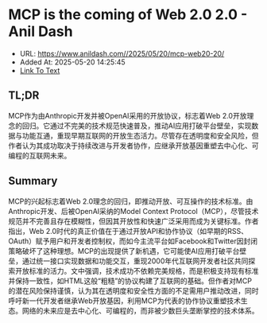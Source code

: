 # MCP is the coming of Web 2.0 2.0 - Anil Dash
- URL: https://www.anildash.com//2025/05/20/mcp-web20-20/
- Added At: 2025-05-20 14:25:45
- [Link To Text](2025-05-20-mcp-is-the-coming-of-web-2.0-2.0---anil-dash_raw.md)

## TL;DR


MCP作为由Anthropic开发并被OpenAI采用的开放协议，标志着Web 2.0开放理念的回归。它通过不完美的技术规范快速普及，推动AI应用打破平台壁垒，实现数据与功能互通，重现早期互联网的开放生态活力。尽管存在透明度和安全风险，但作者认为其成功取决于持续改进与开发者协作，应继承开放基因重塑去中心化、可编程的互联网未来。

## Summary


MCP的兴起标志着Web 2.0理念的回归，即推动开放、可互操作的技术标准。由Anthropic开发、后被OpenAI采纳的Model Context Protocol（MCP），尽管技术规范并不完善且存在模糊性，但因其开放性和快速广泛采用而成为关键标准。作者指出，Web 2.0时代的真正价值在于通过开放API和协作协议（如早期的RSS、OAuth）赋予用户和开发者控制权，而如今主流平台如Facebook和Twitter因封闭策略破坏了这种理想。MCP的出现提供了新机遇，它可能使AI应用打破平台壁垒，通过统一接口实现数据和功能交互，重现2000年代互联网开发者社区共同探索开放标准的活力。文中强调，技术成功不依赖完美规格，而是积极支持现有标准并保持一致性，如HTML这般“粗糙”的协议构建了互联网的基础。但作者对MCP的潜在风险保持谨慎，认为其在透明度和安全性方面的不足需用户推动改进，同时呼吁新一代开发者继承Web开放基因，利用MCP为代表的协作协议重塑技术生态。网络的未来应是去中心化、可编程的，而非被少数巨头垄断掌控的技术体系。
